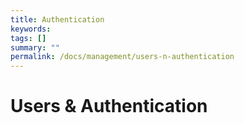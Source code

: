 ```yaml
---
title: Authentication
keywords:
tags: []
summary: ""
permalink: /docs/management/users-n-authentication
---
```


# Users & Authentication
